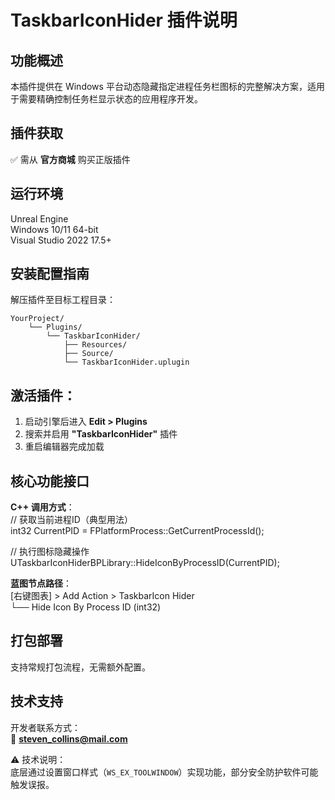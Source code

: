 TaskbarIconHider 插件说明
=

功能概述
-
本插件提供在 Windows 平台动态隐藏指定进程任务栏图标的完整解决方案，适用于需要精确控制任务栏显示状态的应用程序开发。

插件获取
-
✅ 需从 **官方商城** 购买正版插件

运行环境
-
Unreal Engine  
Windows 10/11 64-bit  
Visual Studio 2022 17.5+  

安装配置指南
-

解压插件至目标工程目录：

    YourProject/  
        └── Plugins/  
            └── TaskbarIconHider/  
                ├── Resources/  
                ├── Source/  
                └── TaskbarIconHider.uplugin

激活插件：
-
1. 启动引擎后进入 **Edit > Plugins**  
2. 搜索并启用 **"TaskbarIconHider"** 插件  
3. 重启编辑器完成加载

核心功能接口
-

**C++ 调用方式**：  
// 获取当前进程ID（典型用法）  
int32 CurrentPID = FPlatformProcess::GetCurrentProcessId();  

// 执行图标隐藏操作  
UTaskbarIconHiderBPLibrary::HideIconByProcessID(CurrentPID);  

**蓝图节点路径**：  
[右键图表] > Add Action > TaskbarIcon Hider  
    └── Hide Icon By Process ID (int32)  

打包部署
-
支持常规打包流程，无需额外配置。

技术支持
-
开发者联系方式：  
📧 **steven_collins@mail.com**  

⚠️ 技术说明：  
底层通过设置窗口样式（`WS_EX_TOOLWINDOW`）实现功能，部分安全防护软件可能触发误报。
